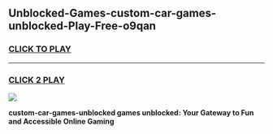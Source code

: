 
## Unblocked-Games-custom-car-games-unblocked-Play-Free-o9qan
<h3>
<a href="https://premium76.site?title=custom-car-games-unblocked&ref=15A">CLICK TO PLAY</a></h3>
<hr>

<h3>
<a href="https://premium76.site?title=custom-car-games-unblocked&ref=15A">CLICK 2 PLAY</a>
  
</h3>

<a href="https://premium76.site?title=custom-car-games-unblocked&ref=15A"><img src="https://clearcache.store/games.png"></a>


**custom-car-games-unblocked games unblocked: Your Gateway to Fun and Accessible Online Gaming**
